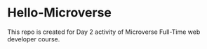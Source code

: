 # Hello-Microverse
This repo is created for Day 2 activity of Microverse Full-Time web developer course.
